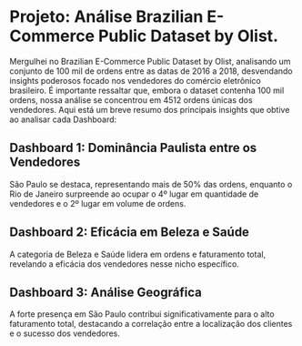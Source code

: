 <h1>Projeto: Análise Brazilian E-Commerce Public Dataset by Olist.</h1>

<p>Mergulhei no Brazilian E-Commerce Public Dataset by Olist, analisando um conjunto de 100 mil de ordens entre as datas de 2016 a 2018, desvendando insights poderosos focado nos vendedores do comércio eletrônico brasileiro. 
É importante ressaltar que, embora o dataset contenha 100 mil ordens, nossa análise se concentrou em 4512 ordens únicas dos vendedores.
Aqui está um breve resumo dos principais insights que obtive ao analisar cada Dashboard:</p>

<h2>Dashboard 1: Dominância Paulista entre os Vendedores</h2>
<p>São Paulo se destaca, representando mais de 50% das ordens, enquanto o Rio de Janeiro surpreende ao ocupar o 4º lugar em quantidade de vendedores e o 2º lugar em volume de ordens.</p>

<h2>Dashboard 2: Eficácia em Beleza e Saúde</h2>
<p>A categoria de Beleza e Saúde lidera em ordens e faturamento total, revelando a eficácia dos vendedores nesse nicho específico.</p>

<h2>Dashboard 3: Análise Geográfica</h2>
<p>A forte presença em São Paulo contribui significativamente para o alto faturamento total, destacando a correlação entre a localização dos clientes e o sucesso dos vendedores.</p>
